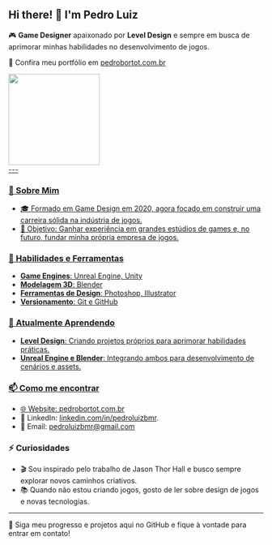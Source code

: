 ## Hi there! 👋 I'm Pedro Luiz

🎮 **Game Designer** apaixonado por **Level Design** e sempre em busca de aprimorar minhas habilidades no desenvolvimento de jogos. 

🔗 Confira meu portfólio em [pedrobortot.com.br](https://pedrobortot.com.br)
<div>
  <a href="[http://leonardozamarchi.com.br](https://pedrobortot.com.br)">
  <img height="180em" src="https://github-readme-stats.vercel.app/api?username=PedroBMR&show_icons=true&theme=dark&include_all_commits=true&count_private=true"/>
</div>
---

### 🌟 Sobre Mim
- 🎓 Formado em Game Design em 2020, agora focado em construir uma carreira sólida na indústria de jogos.
- 🎯 Objetivo: Ganhar experiência em grandes estúdios de games e, no futuro, fundar minha própria empresa de jogos.

### 🚀 Habilidades e Ferramentas
- **Game Engines**: Unreal Engine, Unity
- **Modelagem 3D**: Blender
- **Ferramentas de Design**: Photoshop, Illustrator
- **Versionamento**: Git e GitHub

### 🌱 Atualmente Aprendendo
- **Level Design**: Criando projetos próprios para aprimorar habilidades práticas.
- **Unreal Engine e Blender**: Integrando ambos para desenvolvimento de cenários e assets.

### 📫 Como me encontrar
- 🌐 Website: [pedrobortot.com.br](https://pedrobortot.com.br)
- 💼 LinkedIn: [linkedin.com/in/pedroluizbmr](https://www.linkedin.com/in/pedroluizbmr).
- 📧 Email: pedroluizbmr@gmail.com

### ⚡ Curiosidades
- 🎬 Sou inspirado pelo trabalho de Jason Thor Hall e busco sempre explorar novos caminhos criativos.
- 📚 Quando não estou criando jogos, gosto de ler sobre design de jogos e novas tecnologias.

---

🔗 Siga meu progresso e projetos aqui no GitHub e fique à vontade para entrar em contato!
